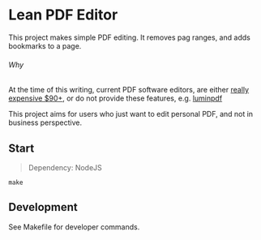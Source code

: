 # Lean PDF Editor
This project makes simple PDF editing. It removes pag ranges, and adds bookmarks to a page.

###### Why
At the time of this writing, current PDF software editors, are either [really expensive $90+](https://www.tracker-software.com/product/pdf-xchange-pro), or do not provide these features, e.g. [luminpdf](https://www.luminpdf.com/)

This project aims for users who just want to edit personal PDF, and not in business perspective.


## Start
>  Dependency: NodeJS
 
`make`

## Development
See Makefile for developer commands.
